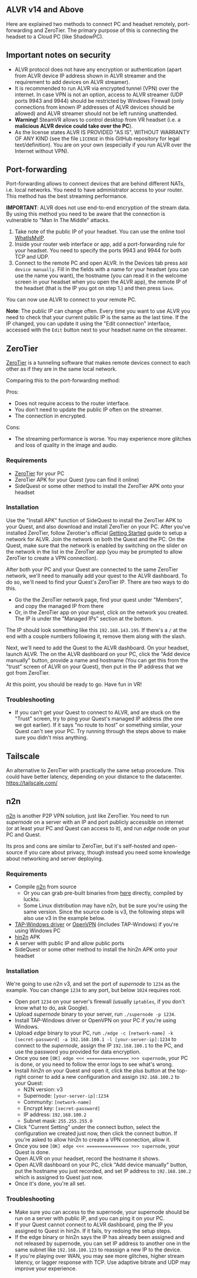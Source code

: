 ## ALVR v14 and Above

Here are explained two methods to connect PC and headset remotely, port-forwarding and ZeroTier. The primary purpose of this is connecting the headset to a Cloud PC (like ShadowPC).

## Important notes on security

* ALVR protocol does not have any encryption or authentication (apart from ALVR device IP address shown in ALVR streamer and the requirement to add devices on ALVR streamer).
* It is recommended to run ALVR via encrypted tunnel (VPN) over the internet. In case VPN is not an option, access to ALVR streamer (UDP ports 9943 and 9944) should be restricted by Windows Firewall (only connections from known IP addresses of ALVR devices should be allowed) and ALVR streamer should not be left running unattended.
* **Warning!** SteamVR allows to control desktop from VR headset (i.e. a **malicious ALVR device could take over the PC**).
* As the license states ALVR IS PROVIDED "AS IS", WITHOUT WARRANTY OF ANY KIND (see the file `LICENSE` in this GitHub repository for legal text/definition). You are on your own (especially if you run ALVR over the Internet without VPN).

## Port-forwarding

Port-forwarding allows to connect devices that are behind different NATs, i.e. local networks. You need to have administrator access to your router. This method has the best streaming performance.

**IMPORTANT**: ALVR does not use end-to-end encryption of the stream data. By using this method you need to be aware that the connection is vulnerable to "Man In The Middle" attacks.

1. Take note of the public IP of your headset. You can use the online tool [WhatIsMyIP](https://www.whatismyip.com/).
2. Inside your router web interface or app, add a port-forwarding rule for your headset. You need to specify the ports 9943 and 9944 for both TCP and UDP.
3. Connect to the remote PC and open ALVR. In the Devices tab press `Add device manually`. Fill in the fields with a name for your headset (you can use the name you want), the hostname (you can read it in the welcome screen in your headset when you open the ALVR app), the remote IP of the headset (that is the IP you got on step 1.) and then press `Save`.

You can now use ALVR to connect to your remote PC.

**Note**: The public IP can change often. Every time you want to use ALVR you need to check that your current public IP is the same as the last time. If the IP changed, you can update it using the "Edit connection" interface, accessed with the `Edit` button next to your headset name on the streamer.

## ZeroTier

[ZeroTier](https://www.zerotier.com/) is a tunneling software that makes remote devices connect to each other as if they are in the same local network.

Comparing this to the port-forwarding method:

Pros:

* Does not require access to the router interface.
* You don't need to update the public IP often on the streamer.
* The connection in encrypted.

Cons:

* The streaming performance is worse. You may experience more glitches and loss of quality in the image and audio.

### Requirements

* [ZeroTier](https://www.zerotier.com/) for your PC
* ZeroTier APK for your Quest (you can find it online)
* SideQuest or some other method to install the ZeroTier APK onto your headset

### Installation

Use the "Install APK" function of SideQuest to install the ZeroTier APK to your Quest, and also download and install ZeroTier on your PC. After you've installed ZeroTier, follow Zerotier's official [Getting Started](https://zerotier.atlassian.net/wiki/spaces/SD/pages/8454145/Getting+Started+with+ZeroTier) guide to setup a network for ALVR. Join the network on both the Quest and the PC. On the Quest, make sure that the network is enabled by switching on the slider on the network in the list in the ZeroTier app (you may be prompted to allow ZeroTier to create a VPN connection).

After both your PC and your Quest are connected to the same ZeroTier network, we'll need to manually add your quest to the ALVR dashboard. To do so, we'll need to find your Quest's ZeroTier IP. There are two ways to do this.

* Go the the ZeroTier network page, find your quest under "Members", and copy the managed IP from there
* Or, in the ZeroTier app on your quest, click on the network you created. The IP is under the "Managed IPs" section at the bottom.

The IP should look something like this `192.168.143.195`. If there's a `/` at the end with a couple numbers following it, remove them along with the slash.

Next, we'll need to add the Quest to the ALVR dashboard. On your headset, launch ALVR. The on the ALVR dashboard on your PC, click the "Add device manually" button, provide a name and hostname (You can get this from the "trust" screen of ALVR on your Quest), then put in the IP address that we got from ZeroTier.

At this point, you should be ready to go. Have fun in VR!

### Troubleshooting

* If you can't get your Quest to connect to ALVR, and are stuck on the "Trust" screen, try to ping your Quest's managed IP address (the one we got earlier). If it says "no route to host" or something similar, your Quest can't see your PC. Try running through the steps above to make sure you didn't miss anything.

## Tailscale

An alternative to ZeroTier with practically the same setup procedure. This could have better latency, depending on your distance to the datacenter.
<https://tailscale.com/>

## n2n

[n2n](https://github.com/ntop/n2n) is another P2P VPN solution, just like ZeroTier. You need to run _supernode_ on a server with an IP and port publicly accessible on internet (or at least your PC and Quest can access to it), and run _edge_ node on your PC and Quest.

Its pros and cons are similar to ZeroTier, but it's self-hosted and open-source if you care about privacy, though instead you need some knowledge about networking and server deploying.

### Requirements

* Compile [n2n](https://github.com/ntop/n2n) from source
  * Or you can grab pre-built binaries from [here](https://github.com/lucktu/n2n) directly, compiled by lucktu.
  * Some Linux distribution may have n2n, but be sure you're using the same version. Since the source code is v3, the following steps will also use v3 in the example below.
* [TAP-Windows driver](https://community.openvpn.net/openvpn/wiki/GettingTapWindows) or [OpenVPN](https://openvpn.net/community/) (includes TAP-Windows) if you're using Windows PC
* [hin2n](https://github.com/switch-iot/hin2n) APK
* A server with public IP and allow public ports
* SideQuest or some other method to install the hin2n APK onto your headset

### Installation

We're going to use n2n v3, and set the port of _supernode_ to `1234` as the example. You can change `1234` to any port, but below `1024` requires root.

* Open port `1234` on your server's firewall (usually `iptables`, if you don't know what to do, ask Google).
* Upload _supernode_ binary to your server, run `./supernode -p 1234`.
* Install TAP-Windows driver or OpenVPN on your PC if you're using Windows.
* Upload _edge_ binary to your PC, run `./edge -c [network-name] -k [secret-password] -a 192.168.100.1 -l [your-server-ip]:1234` to connect to the _supernode_, assign the IP `192.168.100.1` to the PC, and use the password you provided for data encryption.
* Once you see `[OK] edge <<< ================ >>> supernode`, your PC is done, or you need to follow the error logs to see what's wrong.
* Install _hin2n_ on your Quest and open it, click the plus button at the top-right corner to add a new configuration and assign `192.168.100.2` to your Quest:
  * N2N version: v3
  * Supernode: `[your-server-ip]:1234`
  * Community: `[network-name]`
  * Encrypt key: `[secret-password]`
  * IP address: `192.168.100.2`
  * Subnet mask: `255.255.255.0`
* Click "Current Setting" under the connect button, select the configuration we created just now, then click the connect button. If you're asked to allow hin2n to create a VPN connection, allow it.
* Once you see `[OK] edge <<< ================ >>> supernode`, your Quest is done.
* Open ALVR on your headset, record the hostname it shows.
* Open ALVR dashboard on your PC, click "Add device manually" button, put the hostname you just recorded, and set IP address to `192.168.100.2` which is assigned to Quest just now.
* Once it's done, you're all set.

### Troubleshooting

* Make sure you can access to the supernode, your supernode should be run on a server with public IP, and you can ping it on your PC.
* If your Quest cannot connect to ALVR dashboard, ping the IP you assigned to Quest in hin2n. If it fails, try redoing the setup steps.
* If the edge binary or hin2n says the IP has already been assigned and not released by supernode, you can set IP address to another one in the same subnet like `192.168.100.123` to reassign a new IP to the device.
* If you're playing over WAN, you may see more glitches, higher stream latency, or lagger response with TCP. Use adaptive bitrate and UDP may improve your experience.
